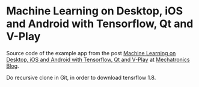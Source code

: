 # Machine Learning on Desktop, iOS and Android with Tensorflow, Qt and V-Play
Source code of the example app from the post [Machine Learning on Desktop, iOS and Android with Tensorflow, Qt and V-Play](https://mechatronicsblog.com/machine-learning-on-desktop-ios-and-android-with-tensorflow-qt-and-v-play/) at [Mechatronics Blog](https://mechatronicsblog.com/).

Do recursive clone in Git, in order to download tensrflow 1.8.
